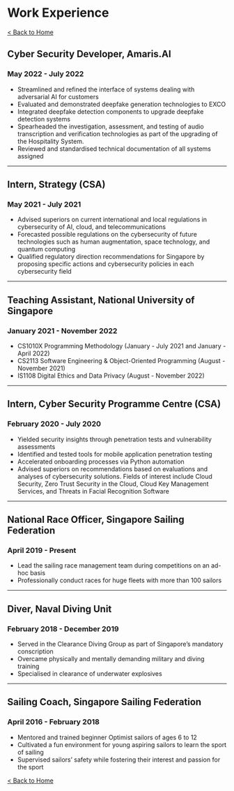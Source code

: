 # Work Experience

[< Back to Home](../README.md)

## Cyber Security Developer, Amaris.AI

### May 2022 - July 2022

* Streamlined and refined the interface of systems dealing with adversarial AI for customers
* Evaluated and demonstrated deepfake generation technologies to EXCO
* Integrated deepfake detection components to upgrade deepfake detection systems
* Spearheaded the investigation, assessment, and testing of audio transcription and verification technologies as part of the upgrading of the Hospitality System.
* Reviewed and standardised technical documentation of all systems assigned

---

## Intern, Strategy (CSA)

### May 2021 - July 2021

* Advised superiors on current international and local regulations in cybersecurity of AI, cloud, and telecommunications
* Forecasted possible regulations on the cybersecurity of future technologies such as human augmentation, space technology, and quantum computing
* Qualified regulatory direction recommendations for Singapore by proposing specific actions and cybersecurity policies in each cybersecurity field

---

## Teaching Assistant, National University of Singapore

### January 2021 - November 2022

* CS1010X Programming Methodology (January - July 2021 and January - April 2022)
* CS2113 Software Engineering & Object-Oriented Programming (August - November 2021)
* IS1108 Digital Ethics and Data Privacy (August - November 2022)

---

## Intern, Cyber Security Programme Centre (CSA)

### February 2020 - July 2020

* Yielded security insights through penetration tests and vulnerability assessments
* Identified and tested tools for mobile application penetration testing
* Accelerated onboarding processes via Python automation
* Advised superiors on recommendations based on evaluations and analyses of cybersecurity solutions. Fields of interest include Cloud Security, Zero Trust Security in the Cloud, Cloud Key Management Services, and Threats in Facial Recognition Software

---

## National Race Officer, Singapore Sailing Federation

### April 2019 - Present

* Lead the sailing race management team during competitions on an ad-hoc basis
* Professionally conduct races for huge fleets with more than 100 sailors

---

## Diver, Naval Diving Unit

### February 2018 - December 2019

* Served in the Clearance Diving Group as part of Singapore’s mandatory conscription
* Overcame physically and mentally demanding military and diving training
* Specialised in clearance of underwater explosives

---

## Sailing Coach, Singapore Sailing Federation

### April 2016 - February 2018

* Mentored and trained beginner Optimist sailors of ages 6 to 12
* Cultivated a fun environment for young aspiring sailors to learn the sport of sailing
* Supervised sailors’ safety while fostering their interest and passion for the sport

[< Back to Home](../README.md)
